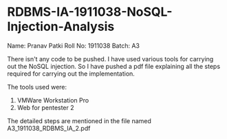 # RDBMS-IA-1911038-NoSQL-Injection-Analysis
Name: Pranav Patki
Roll No: 1911038
Batch: A3

There isn't any code to be pushed. I have used various tools for carrying out the NoSQL injection. So I have pushed a pdf file explaining all the steps required for carrying out the implementation.

The tools used were:
1) VMWare Workstation Pro
2) Web for pentester 2

The detailed steps are mentioned in the file named A3_1911038_RDBMS_IA_2.pdf
